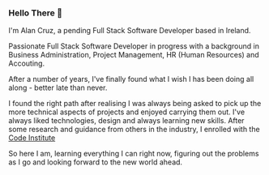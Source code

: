 

### Hello There 👋
 
I'm Alan Cruz, a pending Full Stack Software Developer based in Ireland. 

Passionate Full Stack Software Developer in progress with a background in Business Administration, Project Management, HR (Human Resources) and Accouting. 

After a number of years, I've finally found what I wish I has been doing all along - better late than never.

I found the right path after realising I was always being asked to pick up the more technical aspects of projects and enjoyed carrying them out. I've always liked technologies, design and always learning new skills. After some research and guidance from others in the industry, I enrolled with the [Code Institute](https://codeinstitute.net/full-stack-software-development-diploma-uk/)

So here I am, learning everything I can right now, figuring out the problems as I go and looking forward to the new world ahead. 



